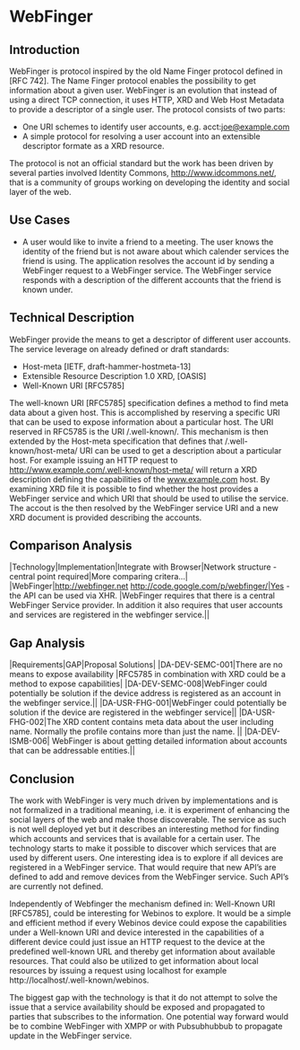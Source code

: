 WebFinger
=========

Introduction
------------

WebFinger is protocol inspired by the old Name Finger protocol defined in [RFC 742]. The Name Finger protocol enables the possibility to get information about a given user. WebFinger is an evolution that instead of using a direct TCP connection, it uses HTTP, XRD and Web Host Metadata to provide a descriptor of a single user. The protocol consists of two parts:

-   One URI schemes to identify user accounts, e.g. acct:joe@example.com
-   A simple protocol for resolving a user account into an extensible descriptor formate as a XRD resource.

The protocol is not an official standard but the work has been driven by several parties involved Identity Commons, http://www.idcommons.net/, that is a community of groups working on developing the identity and social layer of the web.

Use Cases
---------

-   A user would like to invite a friend to a meeting. The user knows the identity of the friend but is not aware about which calender services the friend is using. The application resolves the account id by sending a WebFinger request to a WebFinger service. The WebFinger service responds with a description of the different accounts that the friend is known under.

Technical Description
---------------------

WebFinger provide the means to get a descriptor of different user accounts. The service leverage on already defined or draft standards:

-   Host-meta [IETF, draft-hammer-hostmeta-13]
-   Extensible Resource Description 1.0 XRD, [OASIS]
-   Well-Known URI [RFC5785]

The well-known URI [RFC5785] specification defines a method to find meta data about a given host. This is accomplished by reserving a specific URI that can be used to expose information about a particular host. The URI reserved in RFC5785 is the URI /.well-known/. This mechanism is then extended by the Host-meta specification that defines that /.well-known/host-meta/ URI can be used to get a description about a particular host. For example issuing an HTTP request to http://www.example.com/.well-known/host-meta/ will return a XRD description defining the capabilities of the www.example.com host. By examining XRD file it is possible to find whether the host provides a WebFinger service and which URI that should be used to utilise the service. The accout is the then resolved by the WebFinger service URI and a new XRD document is provided describing the accounts.

Comparison Analysis
-------------------

|Technology|Implementation|Integrate with Browser|Network structure - central point required|More comparing critera…|
|WebFinger|http://webfinger.net http://code.google.com/p/webfinger/|Yes - the API can be used via XHR. |WebFinger requires that there is a central WebFinger Service provider. In addition it also requires that user accounts and services are registered in the webfinger service.||

Gap Analysis
------------

|Requirements|GAP|Proposal Solutions|
|DA-DEV-SEMC-001|There are no means to expose availability |RFC5785 in combination with XRD could be a method to expose capabilities|
|DA-DEV-SEMC-008|WebFinger could potentially be solution if the device address is registered as an account in the webfinger service.||
|DA-USR-FHG-001|WebFinger could potentially be solution if the device are registered in the webfinger service||
|DA-USR-FHG-002|The XRD content contains meta data about the user including name. Normally the profile contains more than just the name. ||
|DA-DEV-ISMB-006| WebFinger is about getting detailed information about accounts that can be addressable entities.||

Conclusion
----------

The work with WebFinger is very much driven by implementations and is not formalized in a traditional meaning, i.e. it is experiment of enhancing the social layers of the web and make those discoverable. The service as such is not well deployed yet but it describes an interesting method for finding which accounts and services that is available for a certain user. The technology starts to make it possible to discover which services that are used by different users. One interesting idea is to explore if all devices are registered in a WebFinger service. That would require that new API’s are defined to add and remove devices from the WebFinger service. Such API’s are currently not defined.

Independently of Webfinger the mechanism defined in: Well-Known URI [RFC5785], could be interesting for Webinos to explore. It would be a simple and efficient method if every Webinos device could expose the capabilities under a Well-known URI and device interested in the capabilities of a different device could just issue an HTTP request to the device at the predefined well-known URL and thereby get information about available resources. That could also be utilized to get information about local resources by issuing a request using localhost for example http://localhost/.well-known/webinos.

The biggest gap with the technology is that it do not attempt to solve the issue that a service availability should be exposed and propagated to parties that subscribes to the information. One potential way forward would be to combine WebFinger with XMPP or with Pubsubhubbub to propagate update in the WebFinger service.

